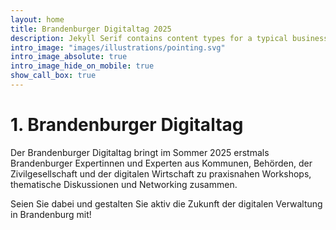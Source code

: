 ```yaml
---
layout: home
title: Brandenburger Digitaltag 2025
description: Jekyll Serif contains content types for a typical business website. The theme is fully responsive, blazing fast and artfully illustrated.
intro_image: "images/illustrations/pointing.svg"
intro_image_absolute: true
intro_image_hide_on_mobile: true
show_call_box: true
---
```


# 1. Brandenburger Digitaltag

Der Brandenburger Digitaltag bringt im Sommer 2025 erstmals Brandenburger Expertinnen und Experten aus Kommunen, Behörden, der Zivilgesellschaft und der digitalen Wirtschaft zu praxisnahen Workshops, thematische Diskussionen und Networking zusammen.

Seien Sie dabei und gestalten Sie aktiv die Zukunft der digitalen Verwaltung in Brandenburg mit!